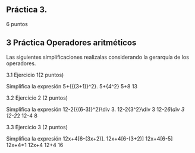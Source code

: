 ## Práctica 3. 

6 puntos

## 3 Práctica Operadores aritméticos

Las siguientes simplificaciones realizalas considerando la gerarquía de los operadores.

3.1 Ejercicio 1(2 puntos)

Simplifica la expresión 5+{{(3+1)}^2}.
5+{4^2}
5+8
13

3.2 Ejercicio 2 (2 puntos)

Simplifica la expresión 12-2{{(6-3)}^2}\div 3.
12-2{3^2}\div 3
12-2*6\div 3
12-2*2
12-4
8


3.3 Ejercicio 3 (2 puntos)

Simplifica la expresión 12x+4[6-(3x+2)].
12x+4[6-(3+2)]
12x+4[6-5]
12x+4*1
12x+4
12+4
16
